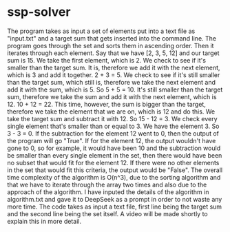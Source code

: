# ssp-solver
The program takes as input a set of elements put into a text file as "input.txt" and a target sum that gets inserted into the command line. The program goes through the set and sorts them in ascending order. Then it iterates through each element. Say that we have [2, 3, 5, 12] and our target sum is 15. We take the first element, which is 2. We check to see if it's smaller than the target sum. It is, therefore we add it with the next element, which is 3 and add it together. 2 + 3 = 5. We check to see if it's still smaller than the target sum, which still is, therefore we take the next element and add it with the sum, which is 5. So 5 + 5 = 10. It's still smaller than the target sum, therefore we take the sum and add it with the next element, which is 12. 10 + 12 = 22. This time, however, the sum is bigger than the target, therefore we take the element that we are on, which is 12 and do this. We take the target sum and subtract it with 12. So 15 - 12 = 3. We check every single element that's smaller than or equal to 3. We have the element 3. So 3 - 3 = 0. If the subtraction for the element 12 went to 0, then the output of the program will go "True". If for the element 12, the output wouldn't have gone to 0, so for example, it would have been 10 and the subtraction would be smaller than every single element in the set, then there would have been no subset that would fit for the element 12. If there were no other elements in the set that would fit this criteria, the output would be "False". The overall time complexity of the algorithm is O(n^3), due to the sorting algorithm and that we have to iterate through the array two times and also due to the approach of the algorithm. I have inputed the details of the algorithm in algorithm.txt and gave it to DeepSeek as a prompt in order to not waste any more time. The code takes as input a text file, first line being the target sum and the second line being the set itself.
A video will be made shortly to explain this in more detail.
